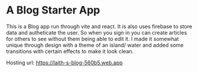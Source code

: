 # A Blog Starter App
This is a Blog app run through vite and react. It is also uses firebase to store data and autheticate the user. So when you sign in you can create articles for others to see without them being able to edit it. 
I made it somewhat unique through design with a theme of an island/ water and added some transitions with certain effects to make it look clean.

Hosting url: https://laith-s-blog-560b5.web.app